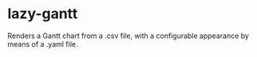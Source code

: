 # lazy-gantt
Renders a Gantt chart from a .csv file, with a configurable appearance by means of a .yaml file.
